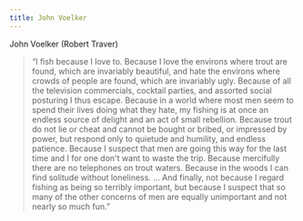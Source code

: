 ```yaml
---
title: John Voelker
---
```


John Voelker (Robert Traver)

> “I fish because I love to. Because I love the environs where trout are found, which are invariably beautiful, and hate the environs where crowds of people are found, which are invariably ugly. Because of all the television commercials, cocktail parties, and assorted social posturing I thus escape. Because in a world where most men seem to spend their lives doing what they hate, my fishing is at once an endless source of delight and an act of small rebellion. Because trout do not lie or cheat and cannot be bought or bribed, or impressed by power, but respond only to quietude and humility, and endless patience. Because I suspect that men are going this way for the last time and I for one don't want to waste the trip. Because mercifully there are no telephones on trout waters. Because in the woods I can find solitude without loneliness. ... And finally, not because I regard fishing as being so terribly important, but because I suspect that so many of the other concerns of men are equally unimportant and not nearly so much fun.” 
